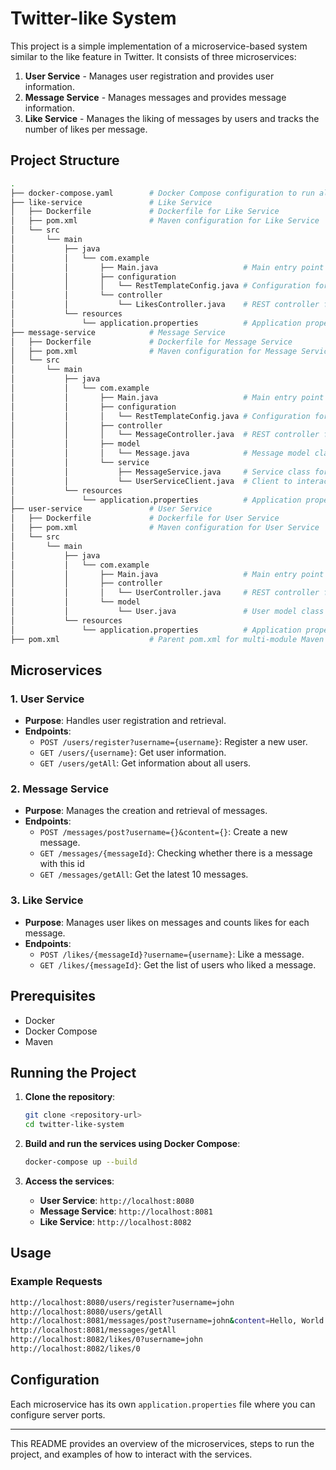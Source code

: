 # Twitter-like System

This project is a simple implementation of a microservice-based system similar to the like feature in Twitter. It consists of three microservices: 

1. **User Service** - Manages user registration and provides user information.
2. **Message Service** - Manages messages and provides message information.
3. **Like Service** - Manages the liking of messages by users and tracks the number of likes per message.

## Project Structure

```bash
.
├── docker-compose.yaml        # Docker Compose configuration to run all services
├── like-service               # Like Service
│   ├── Dockerfile             # Dockerfile for Like Service
│   ├── pom.xml                # Maven configuration for Like Service
│   └── src
│       └── main
│           ├── java
│           │   └── com.example
│           │       ├── Main.java                   # Main entry point
│           │       ├── configuration
│           │       │   └── RestTemplateConfig.java # Configuration for RestTemplate
│           │       └── controller
│           │           └── LikesController.java    # REST controller for managing likes
│           └── resources
│               └── application.properties          # Application properties for Like Service
├── message-service            # Message Service
│   ├── Dockerfile             # Dockerfile for Message Service
│   ├── pom.xml                # Maven configuration for Message Service
│   └── src
│       └── main
│           ├── java
│           │   └── com.example
│           │       ├── Main.java                   # Main entry point
│           │       ├── configuration
│           │       │   └── RestTemplateConfig.java # Configuration for RestTemplate
│           │       ├── controller
│           │       │   └── MessageController.java  # REST controller for managing messages
│           │       ├── model
│           │       │   └── Message.java            # Message model class
│           │       └── service
│           │           ├── MessageService.java     # Service class for messages
│           │           └── UserServiceClient.java  # Client to interact with User Service
│           └── resources
│               └── application.properties          # Application properties for Message Service
├── user-service               # User Service
│   ├── Dockerfile             # Dockerfile for User Service
│   ├── pom.xml                # Maven configuration for User Service
│   └── src
│       └── main
│           ├── java
│           │   └── com.example
│           │       ├── Main.java                   # Main entry point
│           │       ├── controller
│           │       │   └── UserController.java     # REST controller for managing users
│           │       └── model
│           │           └── User.java               # User model class
│           └── resources
│               └── application.properties          # Application properties for User Service
├── pom.xml                    # Parent pom.xml for multi-module Maven project
```

## Microservices

### 1. **User Service**
- **Purpose**: Handles user registration and retrieval.
- **Endpoints**:
  - `POST /users/register?username={username}`: Register a new user.
  - `GET /users/{username}`: Get user information.
  - `GET /users/getAll`: Get information about all users.

### 2. **Message Service**
- **Purpose**: Manages the creation and retrieval of messages.
- **Endpoints**:
  - `POST /messages/post?username={}&content={}`: Create a new message.
  - `GET /messages/{messageId}`: Checking whether there is a message with this id
  - `GET /messages/getAll`: Get the latest 10 messages.

### 3. **Like Service**
- **Purpose**: Manages user likes on messages and counts likes for each message.
- **Endpoints**:
  - `POST /likes/{messageId}?username={username}`: Like a message.
  - `GET /likes/{messageId}`: Get the list of users who liked a message.

## Prerequisites

- Docker
- Docker Compose
- Maven

## Running the Project

1. **Clone the repository**:
   ```bash
   git clone <repository-url>
   cd twitter-like-system
   ```

2. **Build and run the services using Docker Compose**:
   ```bash
   docker-compose up --build
   ```

3. **Access the services**:
   - **User Service**: `http://localhost:8080`
   - **Message Service**: `http://localhost:8081`
   - **Like Service**: `http://localhost:8082`

## Usage

### Example Requests
  ```bash
  http://localhost:8080/users/register?username=john
  http://localhost:8080/users/getAll
  http://localhost:8081/messages/post?username=john&content=Hello, World!
  http://localhost:8081/messages/getAll
  http://localhost:8082/likes/0?username=john
  http://localhost:8082/likes/0
  ```

## Configuration

Each microservice has its own `application.properties` file where you can configure server ports.

---

This README provides an overview of the microservices, steps to run the project, and examples of how to interact with the services.
